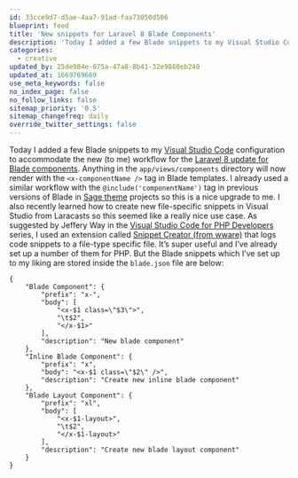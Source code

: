 ```yaml
---
id: 33cce9d7-d5ae-4aa7-91ad-faa73050d506
blueprint: feed
title: 'New snippets for Laravel 8 Blade Components'
description: 'Today I added a few Blade snippets to my Visual Studio Code configuration to accommodate the new (to me) workflow for the Laravel 8 update for Blade components.'
categories:
  - creative
updated_by: 25de984e-075a-47a8-8b41-32e9880eb240
updated_at: 1669769669
use_meta_keywords: false
no_index_page: false
no_follow_links: false
sitemap_priority: '0.5'
sitemap_changefreq: daily
override_twitter_settings: false
---
```

Today I added a few Blade snippets to my [Visual Studio Code](https://code.visualstudio.com/) configuration to accommodate the new (to me) workflow for the [Laravel 8 update for Blade components](https://laravel.com/docs/8.x/blade#rendering-components). Anything in the `app/views/components` directory will now render with the `<x-componentName />` tag in Blade templates. I already used a similar workflow with the `@include('componentName')` tag in previous versions of Blade in [Sage theme](https://roots.io/sage/) projects so this is a nice upgrade to me. I also recently learned how to create new file-specific snippets in Visual Studio from Laracasts so this seemed like a really nice use case. As suggested by Jeffery Way in the [Visual Studio Code for PHP Developers](https://laracasts.com/series/visual-studio-code-for-php-developers/episodes/5) series, I used an extension called [Snippet Creator (from wware)](https://marketplace.visualstudio.com/items?itemName=wware.snippet-creator) that logs code snippets to a file-type specific file. It’s super useful and I’ve already set up a number of them for PHP. But the Blade snippets which I’ve set up to my liking are stored inside the `blade.json` file are below:
```
{
	"Blade Component": {
		"prefix": "x-",
		"body": [
			"<x-$1 class=\"$3\">",
			"\t$2",
			"</x-$1>"
		],
		"description": "New blade component"
	},
	"Inline Blade Component": {
		"prefix": "x",
		"body": "<x-$1 class=\"$2\" />",
		"description": "Create new inline blade component"
	},
	"Blade Layout Component": {
		"prefix": "xl",
		"body": [
			"<x-$1-layout>",
			"\t$2",
			"</x-$1-layout>"
		],
		"description": "Create new blade layout component"
	}
}
```